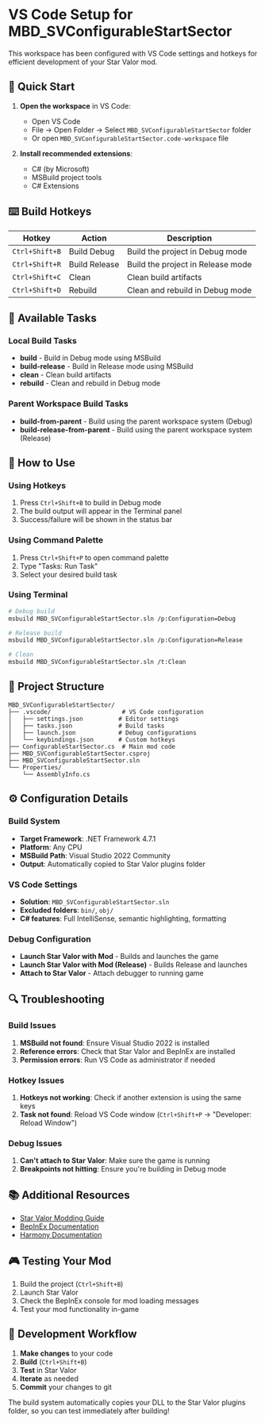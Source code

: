 # VS Code Setup for MBD_SVConfigurableStartSector

This workspace has been configured with VS Code settings and hotkeys for efficient development of your Star Valor mod.

## 🚀 Quick Start

1. **Open the workspace** in VS Code:
   - Open VS Code
   - File → Open Folder → Select `MBD_SVConfigurableStartSector` folder
   - Or open `MBD_SVConfigurableStartSector.code-workspace` file

2. **Install recommended extensions**:
   - C# (by Microsoft)
   - MSBuild project tools
   - C# Extensions

## ⌨️ Build Hotkeys

| Hotkey | Action | Description |
|--------|--------|-------------|
| `Ctrl+Shift+B` | Build Debug | Build the project in Debug mode |
| `Ctrl+Shift+R` | Build Release | Build the project in Release mode |
| `Ctrl+Shift+C` | Clean | Clean build artifacts |
| `Ctrl+Shift+D` | Rebuild | Clean and rebuild in Debug mode |

## 🔧 Available Tasks

### Local Build Tasks
- **build** - Build in Debug mode using MSBuild
- **build-release** - Build in Release mode using MSBuild
- **clean** - Clean build artifacts
- **rebuild** - Clean and rebuild in Debug mode

### Parent Workspace Build Tasks
- **build-from-parent** - Build using the parent workspace system (Debug)
- **build-release-from-parent** - Build using the parent workspace system (Release)

## 🎯 How to Use

### Using Hotkeys
1. Press `Ctrl+Shift+B` to build in Debug mode
2. The build output will appear in the Terminal panel
3. Success/failure will be shown in the status bar

### Using Command Palette
1. Press `Ctrl+Shift+P` to open command palette
2. Type "Tasks: Run Task"
3. Select your desired build task

### Using Terminal
```bash
# Debug build
msbuild MBD_SVConfigurableStartSector.sln /p:Configuration=Debug

# Release build
msbuild MBD_SVConfigurableStartSector.sln /p:Configuration=Release

# Clean
msbuild MBD_SVConfigurableStartSector.sln /t:Clean
```

## 📁 Project Structure

```
MBD_SVConfigurableStartSector/
├── .vscode/                    # VS Code configuration
│   ├── settings.json          # Editor settings
│   ├── tasks.json             # Build tasks
│   ├── launch.json            # Debug configurations
│   └── keybindings.json       # Custom hotkeys
├── ConfigurableStartSector.cs  # Main mod code
├── MBD_SVConfigurableStartSector.csproj
├── MBD_SVConfigurableStartSector.sln
└── Properties/
    └── AssemblyInfo.cs
```

## ⚙️ Configuration Details

### Build System
- **Target Framework**: .NET Framework 4.7.1
- **Platform**: Any CPU
- **MSBuild Path**: Visual Studio 2022 Community
- **Output**: Automatically copied to Star Valor plugins folder

### VS Code Settings
- **Solution**: `MBD_SVConfigurableStartSector.sln`
- **Excluded folders**: `bin/`, `obj/`
- **C# features**: Full IntelliSense, semantic highlighting, formatting

### Debug Configuration
- **Launch Star Valor with Mod** - Builds and launches the game
- **Launch Star Valor with Mod (Release)** - Builds Release and launches
- **Attach to Star Valor** - Attach debugger to running game

## 🔍 Troubleshooting

### Build Issues
1. **MSBuild not found**: Ensure Visual Studio 2022 is installed
2. **Reference errors**: Check that Star Valor and BepInEx are installed
3. **Permission errors**: Run VS Code as administrator if needed

### Hotkey Issues
1. **Hotkeys not working**: Check if another extension is using the same keys
2. **Task not found**: Reload VS Code window (`Ctrl+Shift+P` → "Developer: Reload Window")

### Debug Issues
1. **Can't attach to Star Valor**: Make sure the game is running
2. **Breakpoints not hitting**: Ensure you're building in Debug mode

## 📚 Additional Resources

- [Star Valor Modding Guide](../DEVELOPMENT_SETUP.md)
- [BepInEx Documentation](https://docs.bepinex.dev/)
- [Harmony Documentation](https://github.com/pardeike/Harmony/wiki)

## 🎮 Testing Your Mod

1. Build the project (`Ctrl+Shift+B`)
2. Launch Star Valor
3. Check the BepInEx console for mod loading messages
4. Test your mod functionality in-game

## 🔄 Development Workflow

1. **Make changes** to your code
2. **Build** (`Ctrl+Shift+B`)
3. **Test** in Star Valor
4. **Iterate** as needed
5. **Commit** your changes to git

The build system automatically copies your DLL to the Star Valor plugins folder, so you can test immediately after building! 